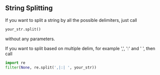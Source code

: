 ## String Splitting
If you want to split a string by all the possible delimiters, just call
```python
your_str.split()
```
without any parameters.

If you want to split based on multiple delim, for example ',', ':' and ' ', then call
```python
import re
filter(None, re.split(',|:| ', your_str))
```